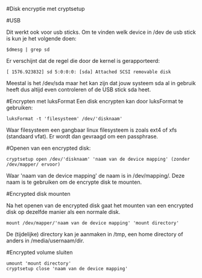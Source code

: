 #Disk encryptie met cryptsetup

#USB

Dit werkt ook voor usb sticks.
Om te vinden welk device in /dev de usb stick is kun je het volgende doen:

    $dmesg | grep sd

Er verschijnt dat de regel die door de kernel is gerapporteerd:

    [ 1576.923832] sd 5:0:0:0: [sda] Attached SCSI removable disk

Meestal is het /dev/sda maar het kan zijn dat jouw systeem sda al in gebruik heeft dus altijd even controleren of de USB stick sda heet.

#Encrypten met luksFormat
Een disk encrypten kan door luksFormat te gebruiken: 

    luksFormat -t 'filesysteem' /dev/'disknaam'

Waar filesysteem een gangbaar linux filesysteem is zoals ext4 of xfs (standaard vfat). Er wordt dan gevraagd om een passphrase.

#Openen van een encrypted disk:

    cryptsetup open /dev/'disknaam' 'naam van de device mapping' (zonder /dev/mapper/ ervoor) 

Waar 'naam van de device mapping' de naam is in /dev/mapping/. Deze naam is te gebruiken om de encrypte disk te mounten.

#Encrypted disk mounten

Na het openen van de encrypted disk gaat het mounten van een encrypted disk op dezelfde manier als een normale disk.

    mount /dev/mapper/'naam van de device mapping' 'mount directory' 

De (tijdelijke) directory kan je aanmaken in /tmp, een home directory of anders in /media/usernaam/dir.

#Encrypted volume sluiten

    umount 'mount directory' 
    cryptsetup close 'naam van de device mapping'

